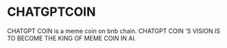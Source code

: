 # CHATGPTCOIN
CHATGPT COIN is  a meme coin on bnb chain. CHATGPT COIN 'S VISION IS TO BECOME THE KING OF MEME COIN IN AI.
